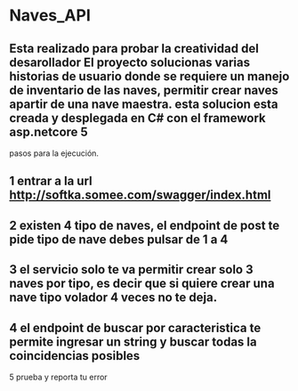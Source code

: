 # Naves_API
Esta realizado para probar la creatividad del desarollador
El proyecto solucionas varias historias de usuario donde se requiere un manejo de inventario de las naves, permitir crear naves apartir de una nave maestra.
esta solucion esta creada y desplegada en C# con el framework asp.netcore 5
-----------------------------------------


pasos para la ejecución.

1 entrar a la url http://softka.somee.com/swagger/index.html
-----------------------------------------
2 existen 4 tipo de naves, el endpoint de post te pide tipo de nave debes pulsar de 1 a 4
-----------------------------------------
3 el servicio solo te va permitir crear solo 3 naves por tipo, es decir que si quiere crear una nave tipo volador 4 veces no te deja.
-----------------------------------------
4 el endpoint de buscar por caracteristica te permite ingresar un string y buscar todas la coincidencias posibles
-----------------------------------------
5 prueba y reporta tu error
